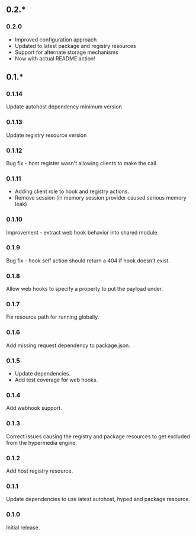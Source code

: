 ## 0.2.*

### 0.2.0
 * Improved configuration approach
 * Updated to latest package and registry resources
 * Support for alternate storage mechanisms
 * Now with actual README action!

## 0.1.*

### 0.1.14
Update autohost dependency minimum version

### 0.1.13
Update registry resource version

### 0.1.12
Bug fix - host.register wasn't allowing clients to make the call.

### 0.1.11
 * Adding client role to hook and registry actions.
 * Remove session (in memory session provider caused serious memory leak)

### 0.1.10
Improvement - extract web hook behavior into shared module.

### 0.1.9
Bug fix - hook self action should return a 404 if hook doesn't exist.

### 0.1.8
Allow web hooks to specify a property to put the payload under.

### 0.1.7
Fix resource path for running globally.

### 0.1.6
Add missing request dependency to package.json.

### 0.1.5
 * Update dependencies.
 * Add test coverage for web hooks.

### 0.1.4
Add webhook support.

### 0.1.3
Correct issues causing the registry and package resources to get excluded from the hypermedia engine.

### 0.1.2
Add host registry resource.

### 0.1.1
Update dependencies to use latest autohost, hyped and package resource.

### 0.1.0
Initial release.
